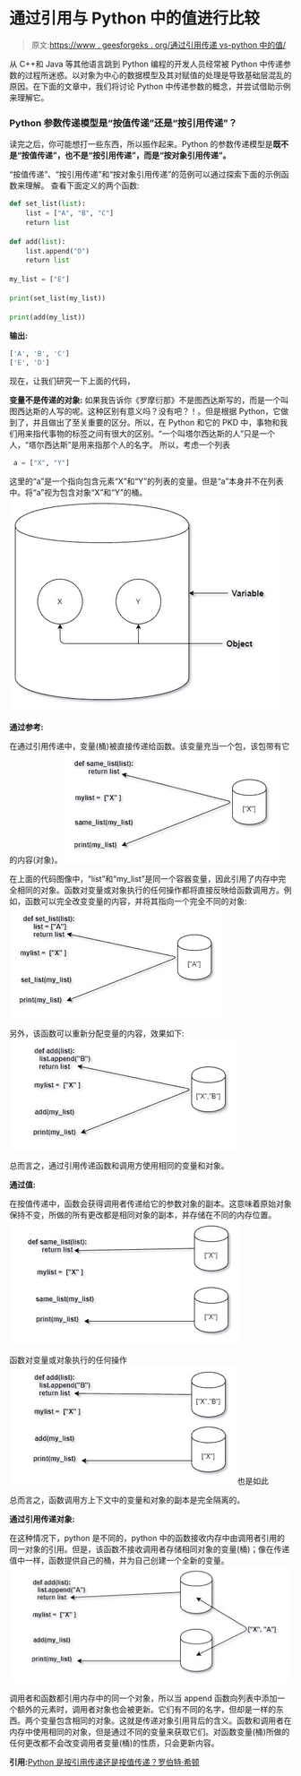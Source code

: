 # 通过引用与 Python 中的值进行比较

> 原文:[https://www . geesforgeks . org/通过引用传递 vs-python 中的值/](https://www.geeksforgeeks.org/pass-by-reference-vs-value-in-python/)

从 C++和 Java 等其他语言跳到 Python 编程的开发人员经常被 Python 中传递参数的过程所迷惑。以对象为中心的数据模型及其对赋值的处理是导致基础层混乱的原因。在下面的文章中，我们将讨论 Python 中传递参数的概念，并尝试借助示例来理解它。

### Python 参数传递模型是“按值传递”还是“按引用传递”？

读完之后，你可能想打一些东西，所以振作起来。Python 的参数传递模型是**既不是“按值传递”，也不是“按引用传递”，而是“按对象引用传递”。**

“按值传递”、“按引用传递”和“按对象引用传递”的范例可以通过探索下面的示例函数来理解。
查看下面定义的两个函数:

```py
def set_list(list):
    list = ["A", "B", "C"]
    return list

def add(list):
    list.append("D")
    return list

my_list = ["E"]

print(set_list(my_list))

print(add(my_list))
```

**输出:**

```py
['A', 'B', 'C']
['E', 'D']
```

现在，让我们研究一下上面的代码，

**变量不是传递的对象:**
如果我告诉你《罗摩衍那》不是图西达斯写的，而是一个叫图西达斯的人写的呢。这种区别有意义吗？没有吧？！。但是根据 Python，它做到了，并且做出了至关重要的区分。所以，在 Python 和它的 PKD 中，事物和我们用来指代事物的标签之间有很大的区别。“一个叫塔尔西达斯的人”只是一个人，“塔尔西达斯”是用来指那个人的名字。
所以，考虑一个列表

```py
 a = ["X", "Y"]
```

这里的“a”是一个指向包含元素“X”和“Y”的列表的变量。但是“a”本身并不在列表中。将“a”视为包含对象“X”和“Y”的桶。
![](img/1bdaf8e27c8410d364dad65f6febc48a.png)

**通过参考:**

在通过引用传递中，变量(桶)被直接传递给函数。该变量充当一个包，该包带有它的内容(对象)。
![](img/39b484c9a85b487f8f30b9f2bf34772e.png)

在上面的代码图像中，“list”和“my_list”是同一个容器变量，因此引用了内存中完全相同的对象。函数对变量或对象执行的任何操作都将直接反映给函数调用方。例如，函数可以完全改变变量的内容，并将其指向一个完全不同的对象:
![](img/dc116625454e84ff2cb9989599e716c6.png)

另外，该函数可以重新分配变量的内容，效果如下:
![](img/45f3318d7169494d090689bee1021d0d.png)

总而言之，通过引用传递函数和调用方使用相同的变量和对象。

**通过值:**

在按值传递中，函数会获得调用者传递给它的参数对象的副本。这意味着原始对象保持不变，所做的所有更改都是相同对象的副本，并存储在不同的内存位置。
![](img/7b297afc863570674ef1ff7a30319c9c.png)

函数对变量或对象执行的任何操作
![](img/7e2199bf5e02421d7a9661aafcb38044.png)也是如此

总而言之，函数调用方上下文中的变量和对象的副本是完全隔离的。

**通过引用传递对象:**

在这种情况下，python 是不同的，python 中的函数接收内存中由调用者引用的同一对象的引用。但是，该函数不接收调用者存储相同对象的变量(桶)；像在传递值中一样，函数提供自己的桶，并为自己创建一个全新的变量。
![](img/182a0c819a5a8c4d06ed33427cb36085.png)

调用者和函数都引用内存中的同一个对象，所以当 append 函数向列表中添加一个额外的元素时，调用者对象也会被更新。它们有不同的名字，但却是一样的东西。两个变量包含相同的对象。这就是传递对象引用背后的含义。函数和调用者在内存中使用相同的对象，但是通过不同的变量来获取它们。对函数变量(桶)所做的任何更改都不会改变调用者变量(桶)的性质，只会更新内容。

**引用:**[Python 是按引用传递还是按值传递？罗伯特·希顿](https://robertheaton.com/2014/02/09/pythons-pass-by-object-reference-as-explained-by-philip-k-dick/)